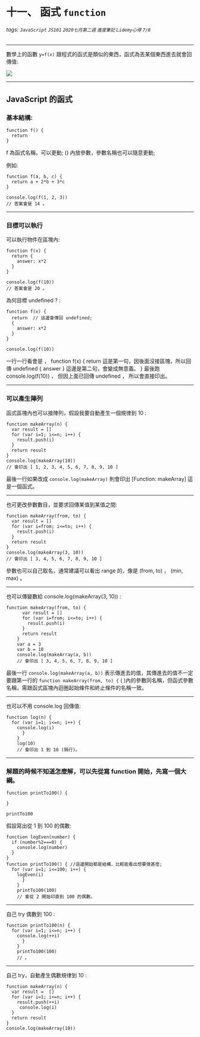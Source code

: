 # 十一、 函式 `function` 
###### tags: `JavaScript` `JS101` `2020七月第二週` `進度筆記` `Lidemy心得` `7/8`

---

數學上的函數 `y=f(x)` 跟程式的函式是類似的東西，函式為丟某個東西進去就會回傳值:

![](https://i.imgur.com/WIUU2Ek.png)

---

## JavaScript 的函式
### 基本結構:

    function f() { 
      return 
    }

f 為函式名稱，可以更動; () 內放參數，參數名稱也可以隨意更動;

例如:

    function f(a, b, c) {
      return a + 2*b + 3*c
    }
    
    console.log(f(1, 2, 3))
    // 答案會是 14 。
    
---

### 目標可以執行
可以執行物件在區塊內:

    function f(x) {
      return {
        answer: x*2
      }
    }
    
    console.log(f(10))
    // 答案會是 20 。
    
為何目標 undefined ? :    

    function f(x) {
      return  // 這邊會傳回 undefined;
      { 
        answer: x*2
      }
    }
    
    console.log(f(10))
    
一行一行看會是 ， function f(x) {
return 這是第一句，因後面沒接區塊，所以回傳 undefined
{ answer } 這邊是第二句，會變成無意義。 }
最後跑 console.log(f(10)) ， 但因上面已回傳 undefined ， 所以會直接印出。

---

### 可以產生陣列
函式區塊內也可以接陣列，假設我要自動產生一個規律到 10 : 

    function makeArray(n) {
      var result = []
      for (var i=1; i<=n; i++) {
        result.push(i)
      }
      return result
    }
    console.log(makeArray(10))
    // 會印出 [ 1, 2, 3, 4, 5, 6, 7, 8, 9, 10 ]
    
最後一行如果改成 `console.log(makeArray)` 則會印出 [Function: makeArray] 這是一個函式。

---

也可更改參數數目，並要求回傳某值到某值之間:


    function makeArray(from, to) {
      var result = []
      for (var i=from; i<=to; i++) {
        result.push(i)
      }
      return result
    }
    console.log(makeArray(3, 10))
    // 會印出 [ 3, 4, 5, 6, 7, 8, 9, 10 ]
    
參數也可以自己取名，通常建議可以看出 range 的，像是 (from, to) ， (min, max) 。

---

也可以傳變數給 console.log(makeArray(3, 10)) : 

    function makeArray(from, to) {
          var result = []
          for (var i=from; i<=to; i++) {
            result.push(i)
          }
          return result
        }
        var a = 3
        var b = 10
        console.log(makeArray(a, b))
        // 會印出 [ 3, 4, 5, 6, 7, 8, 9, 10 ]
    
最後一行 `console.log(makeArray(a, b))` 表示傳進去的值，其傳進去的值不一定要跟第一行的 `function makeArray(from, to) {` ( )內的參數同名稱，但函式參數名稱，需跟函式區塊內迴圈起始條件和終止條件的名稱一致。

---

也可以不用 console.log 回傳值:

    function log(n) {
      for (var i=1; i<=n; i++) {
        console.log(i)
          }
        }
        log(10)
        // 會印出 1 到 10 (隔行)。

---

### 解題的時候不知道怎麼解，可以先從寫 function 開始，先寫一個大綱。

    function printTo100() {
    
    }
    
    printTo100
    
假設寫出從 1 到 100 的偶數:

    function logEven(number) {
      if (number%2===0) {
        console.log(number)
      }
    }
    function printTo100() { //這邊開始都是結構，比較能看出想要做甚麼;
      for (var i=1; i<=100; i++) {
        logEven(i)
          }
        }
        printTo100(100)
        // 會從 2 開始印直到 100 的偶數。

---

自己 try 偶數到 100 :    

    function printTo100(n) {
      for (var i=1; i<=n; i++) {
        console.log(++i)
          }
        }
        printTo100(100)
        // 。


---
自己 try，自動產生偶數規律到 10 :  

    function makeArray(n) {
      var result =  []
      for (var i=1; i<=n; i++) {
        result.push(++i)
         console.log(i)
      }
      return result
    }
    console.log(makeArray(10))




